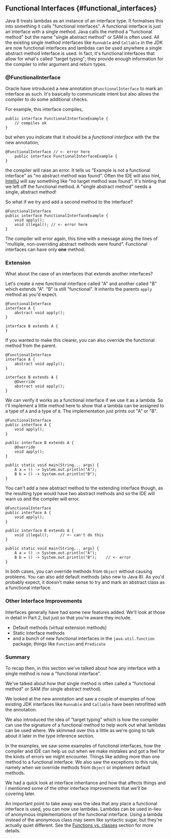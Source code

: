 ## Functional Interfaces {#functional_interfaces}

Java 8 treats lambdas as an instance of an interface type. It formalises this into something it calls "functional interfaces". A functional interface is just an interface with a single method. Java calls the method a "functional method" but the name "single abstract method" or SAM is often used. All the existing single method interfaces like `Runnable` and `Callable` in the JDK are now functional interfaces and lambdas can be used anywhere a single abstract method interface is used. In fact, it's functional interfaces that allow for what's called "target typing"; they provide enough information for the compiler to infer argument and return types.



### @FunctionalInterface

Oracle have introduced a new annotation `@FunctionalInterface` to mark an interface as such. It's basically to communicate intent but also allows the compiler to do some additional checks.

For example, this interface compiles,


    public interface FunctionalInterfaceExample {
        // compiles ok
    }


but when you indicate that it should be a _functional interface_ with the the new annotation,


    @FunctionalInterface // <- error here
        public interface FunctionalInterfaceExample {
    }


the compiler will raise an error. It tells us "Example is not a functional interface" as "no abstract method was found". Often the IDE will also hint, [IntelliJ](http://www.jetbrains.com/idea/) will say something like "no target method was found". It's hinting that we left off the functional method. A "single abstract method" needs a single, abstract method!

So what if we try and add a second method to the interface?


    @FunctionalInterface
    public interface FunctionalInterfaceExample {
        void apply();
        void illegal(); // <- error here
    }


The compiler will error again, this time with a message along the lines of "multiple, non-overriding abstract methods were found". Functional interfaces can have only **one** method.


### Extension

What about the case of an interfaces that extends another interfaces?

Let's create a new functional interface called "A" and another called "B" which extends "A". "B" is still "functional". It inherits the parents `apply` method as you'd expect.


    @FunctionalInterface
    interface A {
        abstract void apply();
    }

    interface B extends A {
    }

If you wanted to make this clearer, you can also override the functional method from the parent.


    @FunctionalInterface
    interface A {
        abstract void apply();
    }

    interface B extends A {
        @Override
        abstract void apply();
    }


We can verify it works as a functional interface if we use it as a lambda. So I'll implement a little method here to show that a lambda can be assigned to a type of `A` and a type of `B`. The implementation just prints out "A" or "B".


	@FunctionalInterface
	public interface A {
		void apply();
	}

	public interface B extends A {
		@Override
		void apply();
	}

	public static void main(String... args) {
		A a = () -> System.out.println("A");
		B b = () -> System.out.println("B");
	}

You can't add a new abstract method to the extending interface though, as the resulting type would have two abstract methods and so the IDE will warn us and the compiler will error.


    @FunctionalInterface
    public interface A {
        void apply();
    }

    public interface B extends A {
        void illegal();     // <- can't do this
    }

    public static void main(String... args) {
        A a = () -> System.out.println("A");
        B b = () -> System.out.println("B");    // <- error
    }



In both cases, you can override methods from `Object` without causing problems. You can also add default methods (also new to Java 8). As you'd probably expect, it doesn't make sense to try and mark an abstract class as a functional interface.


### Other Interface Improvements

Interfaces generally have had some new features added. We'll look at those in detail in Part 2, but just so that you're aware they include.

 * Default methods (virtual extension methods)
 * Static interface methods
 * and a bunch of new functional interfaces in the `java.util.function` package; things like `Function` and `Predicate`


### Summary


To recap then, in this section we've talked about how any interface with a single method is now a "functional interface".

We've talked about how _that_ single method is often called a "functional method" or SAM (for single abstract method).

We looked at the new annotation and saw a couple of examples of how existing JDK interfaces like `Runnable` and `Callable` have been retrofitted _with_ the annotation.

We also introduced the idea of "target typing" which is how the compiler can use the signature of a functional method to help work out what lambdas can be used where. We skimmed over this a little as we're going to talk about it later in the type inference section.

In the examples, we saw some examples of functional interfaces, how the compiler and IDE can help us out when we make mistakes and got a feel for the kinds of errors we might encounter. Things like adding more than one method to a functional interface. We also saw the exceptions to this rule, namely when we override methods from `Object` or implement default methods.

We had a quick look at interface inheritance and how that affects things and I mentioned some of the other interface improvements that we'll be covering later.



An important point to take away was the idea that any place a functional interface is used, you can now use lambdas. Lambdas can be used in-lieu of anonymous implementations of the functional interface. Using a lambda instead of the anonymous class may seem like syntactic sugar, but they're actually quiet different. See the [Functions vs. classes](#functions_vs_classes) section for more details.



